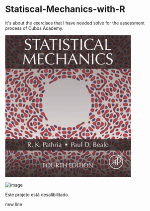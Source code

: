 # Statiscal-Mechanics-with-R

It's about the exercises that I have needed solve for the assessment process of Cubos Academy.


![BookCover](/assets/image.png)


![image](https://user-images.githubusercontent.com/61753754/146683134-590d89e6-29b4-4bd4-b58a-2e47ba95a8aa.png)

Este projeto está desalibilitado.

new line
